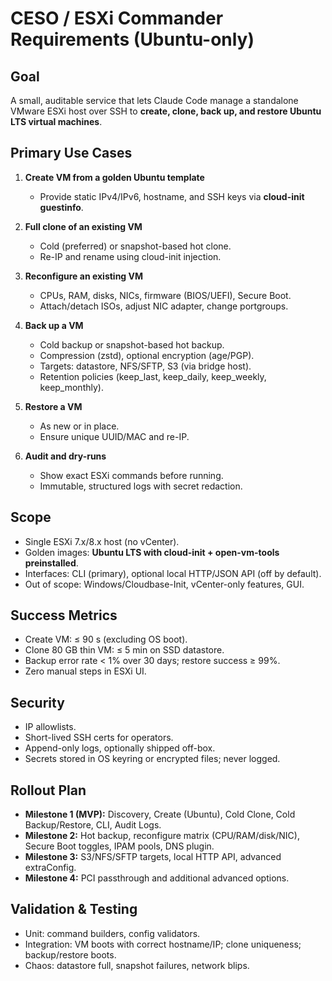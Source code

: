 # CESO / ESXi Commander Requirements (Ubuntu-only)

## Goal
A small, auditable service that lets Claude Code manage a standalone VMware ESXi host over SSH to **create, clone, back up, and restore Ubuntu LTS virtual machines**.

## Primary Use Cases
1. **Create VM from a golden Ubuntu template**
   - Provide static IPv4/IPv6, hostname, and SSH keys via **cloud-init guestinfo**.

2. **Full clone of an existing VM**
   - Cold (preferred) or snapshot-based hot clone.
   - Re-IP and rename using cloud-init injection.

3. **Reconfigure an existing VM**
   - CPUs, RAM, disks, NICs, firmware (BIOS/UEFI), Secure Boot.
   - Attach/detach ISOs, adjust NIC adapter, change portgroups.

4. **Back up a VM**
   - Cold backup or snapshot-based hot backup.
   - Compression (zstd), optional encryption (age/PGP).
   - Targets: datastore, NFS/SFTP, S3 (via bridge host).
   - Retention policies (keep_last, keep_daily, keep_weekly, keep_monthly).

5. **Restore a VM**
   - As new or in place.
   - Ensure unique UUID/MAC and re-IP.

6. **Audit and dry-runs**
   - Show exact ESXi commands before running.
   - Immutable, structured logs with secret redaction.

## Scope
- Single ESXi 7.x/8.x host (no vCenter).
- Golden images: **Ubuntu LTS with cloud-init + open-vm-tools preinstalled**.
- Interfaces: CLI (primary), optional local HTTP/JSON API (off by default).
- Out of scope: Windows/Cloudbase-Init, vCenter-only features, GUI.

## Success Metrics
- Create VM: ≤ 90 s (excluding OS boot).
- Clone 80 GB thin VM: ≤ 5 min on SSD datastore.
- Backup error rate < 1% over 30 days; restore success ≥ 99%.
- Zero manual steps in ESXi UI.

## Security
- IP allowlists.
- Short-lived SSH certs for operators.
- Append-only logs, optionally shipped off-box.
- Secrets stored in OS keyring or encrypted files; never logged.

## Rollout Plan
- **Milestone 1 (MVP):** Discovery, Create (Ubuntu), Cold Clone, Cold Backup/Restore, CLI, Audit Logs.
- **Milestone 2:** Hot backup, reconfigure matrix (CPU/RAM/disk/NIC), Secure Boot toggles, IPAM pools, DNS plugin.
- **Milestone 3:** S3/NFS/SFTP targets, local HTTP API, advanced extraConfig.
- **Milestone 4:** PCI passthrough and additional advanced options.

## Validation & Testing
- Unit: command builders, config validators.
- Integration: VM boots with correct hostname/IP; clone uniqueness; backup/restore boots.
- Chaos: datastore full, snapshot failures, network blips.

